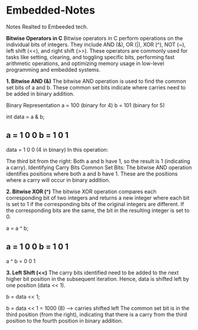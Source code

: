# Embedded-Notes
Notes Realted to Embeeded tech.

**Bitwise Operators in C**
Bitwise operators in C perform operations on the individual bits of integers. They include AND (&), OR (|), XOR (^), NOT (~), left shift (<<), and right shift (>>). These operators are commonly used for tasks like setting, clearing, and toggling specific bits, performing fast arithmetic operations, and optimizing memory usage in low-level programming and embedded systems.

**1. Bitwise AND (&)**
The bitwise AND operation is used to find the common set bits of a and b. These common set bits indicate where carries need to be added in binary addition.

Binary Representation
a = 100 (binary for 4)
b = 101 (binary for 5)


int data = a & b;

   a = 1 0 0
   b = 1 0 1
   -----------
data = 1 0 0 (4 in binary)
In this operation:

The third bit from the right: Both a and b have 1, so the result is 1 (indicating a carry).
Identifying Carry Bits
Common Set Bits: The bitwise AND operation identifies positions where both a and b have 1. These are the positions where a carry will occur in binary addition.


**2. Bitwise XOR (^)**
The bitwise XOR operation compares each corresponding bit of two integers and returns a new integer where each bit is set to 1 if the corresponding bits of the original integers are different. If the corresponding bits are the same, the bit in the resulting integer is set to 0.


a = a ^ b;

   a = 1 0 0
   b = 1 0 1
   -----------
a ^ b = 0 0 1

**3. Left Shift (<<)**
The carry bits identified need to be added to the next higher bit position in the subsequent iteration. Hence, data is shifted left by one position (data << 1).


b = data << 1;

b = data << 1 = 1000 (8) ⟶ carries shifted left
The common set bit is in the third position (from the right), indicating that there is a carry from the third position to the fourth position in binary addition.







